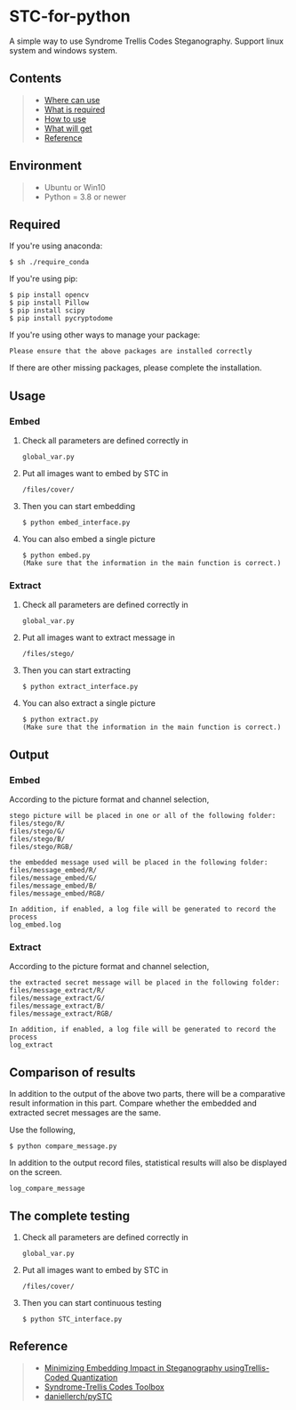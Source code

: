# STC-for-python

A simple way to use Syndrome Trellis Codes Steganography.
Support linux system and windows system.


Contents
---

>* [Where can use](#Environment)
>* [What is required](#Required)
>* [How to use](#Usage)
>* [What will get](#Output)
>* [Reference](#Reference)

Environment
---

>* Ubuntu or Win10
>* Python = 3.8 or newer


Required
---

If you're using anaconda:

    $ sh ./require_conda

If you're using pip:

    $ pip install opencv
    $ pip install Pillow
    $ pip install scipy
    $ pip install pycryptodome

If you're using other ways to manage your package:

    Please ensure that the above packages are installed correctly
    
If there are other missing packages, please complete the installation.

Usage
---

### Embed
1. Check all parameters are defined correctly in
    ```
    global_var.py
    ```
2. Put all images want to embed by STC in
    ```
    /files/cover/
    ```
3. Then you can start embedding
    ```
    $ python embed_interface.py
    ```
4. You can also embed a single picture
    ```
    $ python embed.py
   (Make sure that the information in the main function is correct.)
    ```


### Extract
1. Check all parameters are defined correctly in
    ```
    global_var.py
    ```
2. Put all images want to extract message in
    ```
    /files/stego/
    ```
3. Then you can start extracting
    ```
    $ python extract_interface.py
    ```
4. You can also extract a single picture
    ```
    $ python extract.py
   (Make sure that the information in the main function is correct.)
    ```

Output
---

### Embed
According to the picture format and channel selection,

```
stego picture will be placed in one or all of the following folder:
files/stego/R/
files/stego/G/
files/stego/B/
files/stego/RGB/
```
```
the embedded message used will be placed in the following folder:
files/message_embed/R/
files/message_embed/G/
files/message_embed/B/
files/message_embed/RGB/
```
```
In addition, if enabled, a log file will be generated to record the process
log_embed.log
```


### Extract
According to the picture format and channel selection,
```
the extracted secret message will be placed in the following folder:
files/message_extract/R/
files/message_extract/G/
files/message_extract/B/
files/message_extract/RGB/
```
```
In addition, if enabled, a log file will be generated to record the process
log_extract
```


Comparison of results
---
In addition to the output of the above two parts, there will be a comparative result information in this part. Compare whether the embedded and extracted secret messages are the same.

Use the following,
```
$ python compare_message.py
```
In addition to the output record files, statistical results will also be displayed on the screen.
```
log_compare_message
```


The complete testing
---
1. Check all parameters are defined correctly in
    ```
    global_var.py
    ```
2. Put all images want to embed by STC in
    ```
    /files/cover/
    ```
3. Then you can start continuous testing
    ```
    $ python STC_interface.py
    ```


Reference
---
>* [Minimizing Embedding Impact in Steganography usingTrellis-Coded Quantization](http://dde.binghamton.edu/filler/pdf/Fill10spie-syndrome-trellis-codes.pdf)
>* [Syndrome-Trellis Codes Toolbox](http://dde.binghamton.edu/download/syndrome/)
>* [daniellerch/pySTC](https://github.com/daniellerch/pySTC)
